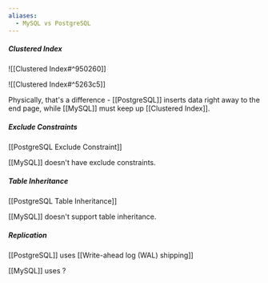 ```yaml
---
aliases:
  - MySQL vs PostgreSQL
---
```

##### Clustered Index

![[Clustered Index#^950260]]

![[Clustered Index#^5263c5]]

Physically, that's a difference - [[PostgreSQL]] inserts data right away to the end page, while [[MySQL]] must keep up [[Clustered Index]].
##### Exclude Constraints

[[PostgreSQL Exclude Constraint]]

[[MySQL]] doesn't have exclude constraints.

##### Table Inheritance

[[PostgreSQL Table Inheritance]]

[[MySQL]] doesn't support table inheritance.

##### Replication

[[PostgreSQL]] uses [[Write-ahead log (WAL) shipping]]

[[MySQL]] uses ?